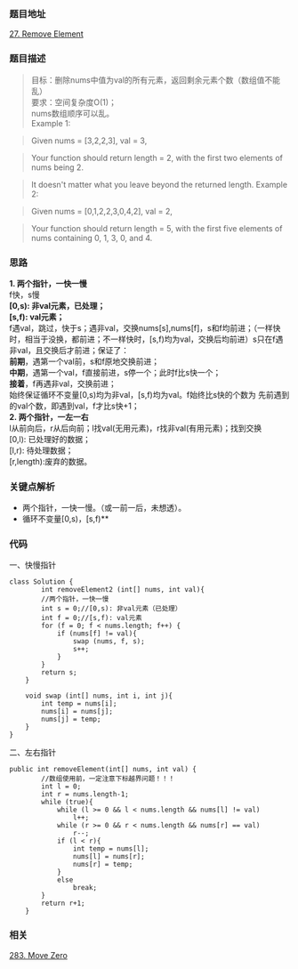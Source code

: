 ### 题目地址
[27. Remove Element](https://leetcode.com/problems/remove-element/)
### 题目描述

> 目标：删除nums中值为val的所有元素，返回剩余元素个数（数组值不能乱）  
要求：空间复杂度O(1)；  
nums数组顺序可以乱。  
Example 1:

> Given nums = [3,2,2,3], val = 3,  

> Your function should return length = 2, with the first two elements of nums being 2.

> It doesn't matter what you leave beyond the returned length.
Example 2:

> Given nums = [0,1,2,2,3,0,4,2], val = 2,

> Your function should return length = 5, with the first five elements of nums containing 0, 1, 3, 0, and 4.


### 思路
**1. 两个指针，一快一慢**  
f快，s慢  
**[0,s): 非val元素，已处理；  
[s,f): val元素；**  
f遇val，跳过，快于s；遇非val，交换nums[s],nums[f]，s和f均前进；（一样快时，相当于没换，都前进；不一样快时，[s,f)均为val，交换后均前进）s只在f遇非val，且交换后才前进；保证了：  
**前期**，遇第一个val前，s和f原地交换前进；  
**中期**，遇第一个val，f直接前进，s停一个；此时f比s快一个；  
**接着**，f再遇非val，交换前进；  
始终保证循环不变量[0,s)均为非val，[s,f)均为val。f始终比s快的个数为 先前遇到的val个数，即遇到val，f才比s快+1；  
**2. 两个指针，一左一右**  
l从前向后，r从后向前；l找val(无用元素)，r找非val(有用元素)；找到交换  
[0,l): 已处理好的数据；  
[l,r): 待处理数据；  
[r,length):废弃的数据。
###   关键点解析
* 两个指针，一快一慢。（或一前一后，未想透）。
* 循环不变量[0,s)，[s,f)**
### 代码
一、快慢指针
```
class Solution {
        int removeElement2 (int[] nums, int val){
        //两个指针，一快一慢
        int s = 0;//[0,s): 非val元素（已处理）
        int f = 0;//[s,f): val元素
        for (f = 0; f < nums.length; f++) {
            if (nums[f] != val){
                swap (nums, f, s);
                s++;
            }
        }
        return s;
    }

    void swap (int[] nums, int i, int j){
        int temp = nums[i];
        nums[i] = nums[j];
        nums[j] = temp;
    }
}
```
二、左右指针
```
public int removeElement(int[] nums, int val) {
        //数组使用前，一定注意下标越界问题！！！
        int l = 0;
        int r = nums.length-1;
        while (true){
            while (l >= 0 && l < nums.length && nums[l] != val)
                l++;
            while (r >= 0 && r < nums.length && nums[r] == val)
                r--;
            if (l < r){
                int temp = nums[l];
                nums[l] = nums[r];
                nums[r] = temp;
            }
            else
                break;
        }
        return r+1;
    }
```
### 相关
[283. Move Zero](https://github.com/zhangbotong/LeetCode/blob/master/problems/283.%20Move%20Zeros.md "283. Move Zero")
